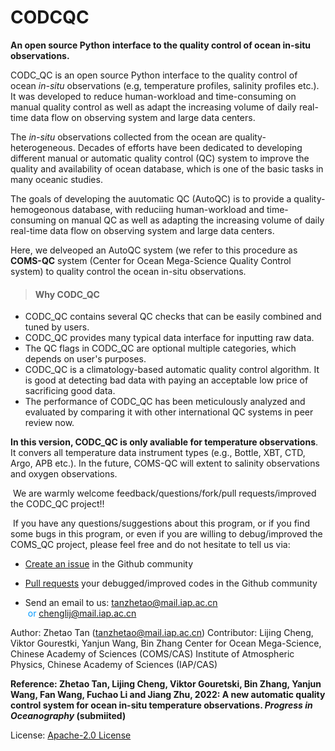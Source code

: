 # CODCQC
**An open source Python interface to the quality control of ocean in-situ observations.**

CODC_QC is an open source Python interface to the quality control of ocean *in-situ* observations (e.g, temperature profiles, salinity profiles etc.). It was developed to reduce human-workload and time-consuming on manual quality control as well as adapt the increasing volume of daily real-time data flow on observing system and large data centers. 

The *in-situ* observations collected from the ocean are quality-heterogeneous. Decades of efforts have been dedicated to developing different manual or automatic quality control (QC) system to improve the quality and availability of ocean database, which is one of the basic tasks in many oceanic studies.

The goals of developing the auutomatic QC (AutoQC) is to provide a quality-hemogeonous database, with reduciing human-workload and time-consuming on manual QC as well as adapting the increasing volume of daily real-time data flow on observing system and large data centers. 

Here, we delveoped an AutoQC system (we refer to this procedure as **COMS-QC** system (Center for Ocean Mega-Science Quality Control system) to quality control the ocean in-situ observations. 



> #### Why CODC_QC

- CODC_QC contains several QC checks that can be easily combined and tuned by users.
- CODC_QC provides many typical data interface for inputting raw data.
- The QC flags in CODC_QC are optional multiple categories, which depends on user's purposes.
- CODC_QC is a climatology-based automatic quality control algorithm. It is good at detecting bad data with paying an acceptable low price of sacrificing good data.
- The performance of CODC_QC has been meticulously analyzed and evaluated by comparing it with other international QC systems in peer review now.

**In this version, CODC_QC is only avaliable for temperature observations**. It convers all temperature data instrument types (e.g., Bottle, XBT, CTD, Argo, APB etc.).  In the future, COMS-QC will extent to salinity observations and oxygen observations.


​	We are warmly welcome feedback/questions/fork/pull requests/improved the CODC_QC project!!

​	If you have any questions/suggestions about this program, or if you find some bugs in this program, or even if you are willing to debug/improved the COMS_QC project, please feel free and do not hesitate to tell us via:

+ [Create an issue](https://github.com/zqtzt/COMS-AutoQC/issues) in the Github community

+ [Pull requests](https://github.com/zqtzt/COMS-AutoQC/pulls]) your debugged/improved codes in the Github community

+ Send an email to us: <font color=#0099ff><u>tanzhetao@mail.iap.ac.cn</u> </font><font color=#0099ff> or <u>chenglij@mail.iap.ac.cn</u> </font>



Author: Zhetao Tan (<font color=#0099ff><u>tanzhetao@mail.iap.ac.cn</u></font>) 
Contributor: Lijing Cheng, Viktor Gourestki, Yanjun Wang, Bin Zhang
Center for Ocean Mega-Science, Chinese Academy of Sciences (COMS/CAS)
Institute of Atmospheric Physics, Chinese Academy of Sciences (IAP/CAS)


**Reference: Zhetao Tan, Lijing Cheng, Viktor Gouretski, Bin Zhang, Yanjun Wang, Fan Wang, Fuchao Li and Jiang Zhu, 2022: A new automatic quality control system for ocean in-situ temperature observations. _Progress in Oceanography_ (submiited)**



License: [Apache-2.0 License](https://github.com/zqtzt/COMSQC/blob/main/LICENSE)
